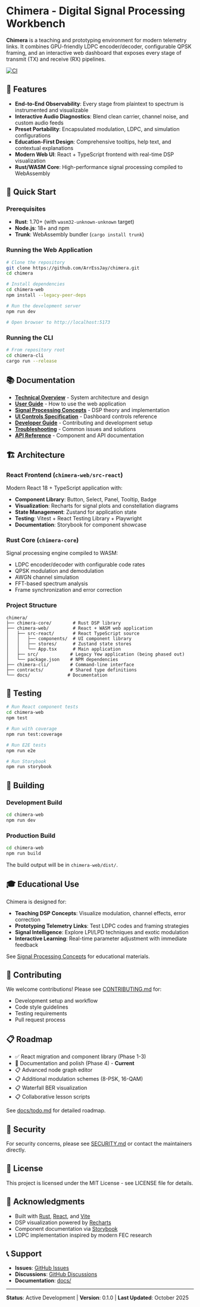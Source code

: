 # Chimera - Digital Signal Processing Workbench

**Chimera** is a teaching and prototyping environment for modern telemetry links. It combines GPU-friendly LDPC encoder/decoder, configurable QPSK framing, and an interactive web dashboard that exposes every stage of transmit (TX) and receive (RX) pipelines.

[![CI](https://github.com/ArrEssJay/chimera/workflows/CI/badge.svg)](https://github.com/ArrEssJay/chimera/actions)

## 🎯 Features

- **End-to-End Observability**: Every stage from plaintext to spectrum is instrumented and visualizable
- **Interactive Audio Diagnostics**: Blend clean carrier, channel noise, and custom audio feeds
- **Preset Portability**: Encapsulated modulation, LDPC, and simulation configurations
- **Education-First Design**: Comprehensive tooltips, help text, and contextual explanations
- **Modern Web UI**: React + TypeScript frontend with real-time DSP visualization
- **Rust/WASM Core**: High-performance signal processing compiled to WebAssembly

## 🚀 Quick Start

### Prerequisites

- **Rust**: 1.70+ (with `wasm32-unknown-unknown` target)
- **Node.js**: 18+ and npm
- **Trunk**: WebAssembly bundler (`cargo install trunk`)

### Running the Web Application

```bash
# Clone the repository
git clone https://github.com/ArrEssJay/chimera.git
cd chimera

# Install dependencies
cd chimera-web
npm install --legacy-peer-deps

# Run the development server
npm run dev

# Open browser to http://localhost:5173
```

### Running the CLI

```bash
# From repository root
cd chimera-cli
cargo run --release
```

## 📚 Documentation

- **[Technical Overview](docs/chimera_technical_overview.md)** - System architecture and design
- **[User Guide](docs/USER_GUIDE.md)** - How to use the web application
- **[Signal Processing Concepts](docs/signal_processing_concepts.md)** - DSP theory and implementation
- **[UI Controls Specification](docs/ui_controls_specification.md)** - Dashboard controls reference
- **[Developer Guide](CONTRIBUTING.md)** - Contributing and development setup
- **[Troubleshooting](docs/TROUBLESHOOTING.md)** - Common issues and solutions
- **[API Reference](docs/API_REFERENCE.md)** - Component and API documentation

## 🏗️ Architecture

### React Frontend (`chimera-web/src-react`)

Modern React 18 + TypeScript application with:
- **Component Library**: Button, Select, Panel, Tooltip, Badge
- **Visualization**: Recharts for signal plots and constellation diagrams  
- **State Management**: Zustand for application state
- **Testing**: Vitest + React Testing Library + Playwright
- **Documentation**: Storybook for component showcase

### Rust Core (`chimera-core`)

Signal processing engine compiled to WASM:
- LDPC encoder/decoder with configurable code rates
- QPSK modulation and demodulation
- AWGN channel simulation
- FFT-based spectrum analysis
- Frame synchronization and error correction

### Project Structure

```
chimera/
├── chimera-core/        # Rust DSP library
├── chimera-web/         # React + WASM web application
│   ├── src-react/       # React TypeScript source
│   │   ├── components/  # UI component library
│   │   ├── stores/      # Zustand state stores
│   │   └── App.tsx      # Main application
│   ├── src/            # Legacy Yew application (being phased out)
│   └── package.json    # NPM dependencies
├── chimera-cli/        # Command-line interface
├── contracts/          # Shared type definitions
└── docs/              # Documentation
```

## 🧪 Testing

```bash
# Run React component tests
cd chimera-web
npm test

# Run with coverage
npm run test:coverage

# Run E2E tests
npm run e2e

# Run Storybook
npm run storybook
```

## 🔨 Building

### Development Build

```bash
cd chimera-web
npm run dev
```

### Production Build

```bash
cd chimera-web
npm run build
```

The build output will be in `chimera-web/dist/`.

## 🎓 Educational Use

Chimera is designed for:
- **Teaching DSP Concepts**: Visualize modulation, channel effects, error correction
- **Prototyping Telemetry Links**: Test LDPC codes and framing strategies
- **Signal Intelligence**: Explore LPI/LPD techniques and exotic modulation
- **Interactive Learning**: Real-time parameter adjustment with immediate feedback

See [Signal Processing Concepts](docs/signal_processing_concepts.md) for educational materials.

## 🤝 Contributing

We welcome contributions! Please see [CONTRIBUTING.md](CONTRIBUTING.md) for:
- Development setup and workflow
- Code style guidelines
- Testing requirements
- Pull request process

## 📋 Roadmap

- ✅ React migration and component library (Phase 1-3)
- 🔄 Documentation and polish (Phase 4) - **Current**
- 📋 Advanced node graph editor
- 📋 Additional modulation schemes (8-PSK, 16-QAM)
- 📋 Waterfall BER visualization
- 📋 Collaborative lesson scripts

See [docs/todo.md](docs/todo.md) for detailed roadmap.

## 🔐 Security

For security concerns, please see [SECURITY.md](SECURITY.md) or contact the maintainers directly.

## 📄 License

This project is licensed under the MIT License - see LICENSE file for details.

## 🙏 Acknowledgments

- Built with [Rust](https://www.rust-lang.org/), [React](https://react.dev/), and [Vite](https://vitejs.dev/)
- DSP visualization powered by [Recharts](https://recharts.org/)
- Component documentation via [Storybook](https://storybook.js.org/)
- LDPC implementation inspired by modern FEC research

## 📞 Support

- **Issues**: [GitHub Issues](https://github.com/ArrEssJay/chimera/issues)
- **Discussions**: [GitHub Discussions](https://github.com/ArrEssJay/chimera/discussions)
- **Documentation**: [docs/](docs/)

---

**Status**: Active Development | **Version**: 0.1.0 | **Last Updated**: October 2025
